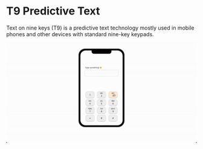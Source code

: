 # T9 Predictive Text

Text on nine keys (T9) is a predictive text technology mostly used in mobile phones and other devices with standard nine-key keypads. 

![preview](./public/t9-preview.gif)